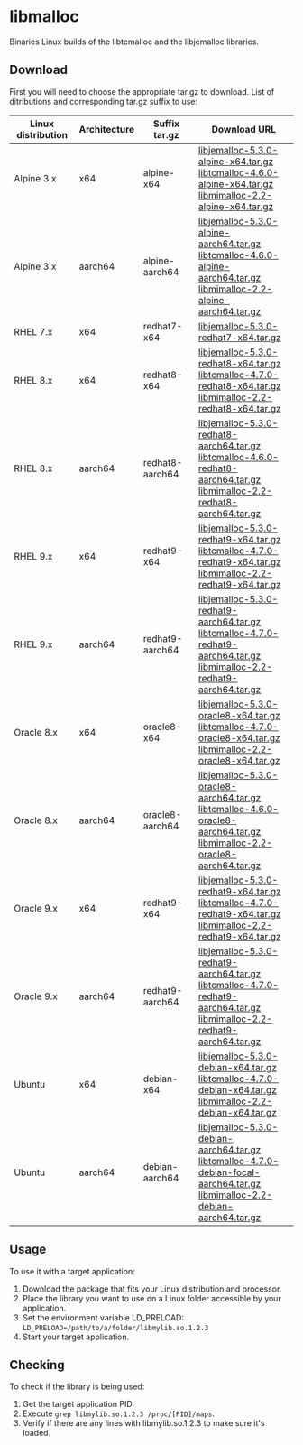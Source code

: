 # libmalloc

Binaries Linux builds of the libtcmalloc and the libjemalloc libraries.

## Download

First you will need to choose the appropriate tar.gz to download. List of ditributions and corresponding tar.gz suffix to use:

| Linux distribution | Architecture | Suffix tar.gz | Download URL |
|---|---|---|---|
| Alpine 3.x | x64 | alpine-x64 | [libjemalloc-5.3.0-alpine-x64.tar.gz](https://github.com/nmaguiar/libmalloc/releases/download/0.2.0/libjemalloc-5.3.0-alpine-x64.tar.gz)<br /> [libtcmalloc-4.6.0-alpine-x64.tar.gz](https://github.com/nmaguiar/libmalloc/releases/download/0.2.0/libtcmalloc-4.6.0-alpine-x64.tar.gz)<br /> [libmimalloc-2.2-alpine-x64.tar.gz](https://github.com/nmaguiar/libmalloc/releases/download/0.2.0/libmimalloc-2.2-alpine-x64.tar.gz) |
| Alpine 3.x | aarch64 | alpine-aarch64 | [libjemalloc-5.3.0-alpine-aarch64.tar.gz](https://github.com/nmaguiar/libmalloc/releases/download/0.2.0/libjemalloc-5.3.0-alpine-aarch64.tar.gz)<br />[libtcmalloc-4.6.0-alpine-aarch64.tar.gz](https://github.com/nmaguiar/libmalloc/releases/download/0.2.0/libtcmalloc-4.6.0-alpine-aarch64.tar.gz)<br /> [libmimalloc-2.2-alpine-aarch64.tar.gz](https://github.com/nmaguiar/libmalloc/releases/download/0.2.0/libmimalloc-2.2-alpine-aarch64.tar.gz) |
| RHEL 7.x | x64 | redhat7-x64 | [libjemalloc-5.3.0-redhat7-x64.tar.gz](https://github.com/nmaguiar/libmalloc/releases/download/0.2.0/libjemalloc-5.3.0-redhat7-x64.tar.gz) |
| RHEL 8.x | x64 | redhat8-x64 | [libjemalloc-5.3.0-redhat8-x64.tar.gz](https://github.com/nmaguiar/libmalloc/releases/download/0.2.0/libjemalloc-5.3.0-redhat8-x64.tar.gz)<br /> [libtcmalloc-4.7.0-redhat8-x64.tar.gz](https://github.com/nmaguiar/libmalloc/releases/download/0.2.0/libtcmalloc-4.7.0-redhat8-x64.tar.gz)<br /> [libmimalloc-2.2-redhat8-x64.tar.gz](https://github.com/nmaguiar/libmalloc/releases/download/0.2.0/libmimalloc-2.2-redhat8-x64.tar.gz) |
| RHEL 8.x | aarch64 | redhat8-aarch64 | [libjemalloc-5.3.0-redhat8-aarch64.tar.gz](https://github.com/nmaguiar/libmalloc/releases/download/0.2.0/libjemalloc-5.3.0-redhat8-aarch64.tar.gz)<br /> [libtcmalloc-4.6.0-redhat8-aarch64.tar.gz](https://github.com/nmaguiar/libmalloc/releases/download/0.2.0/libtcmalloc-4.6.0-redhat8-aarch64.tar.gz)<br /> [libmimalloc-2.2-redhat8-aarch64.tar.gz](https://github.com/nmaguiar/libmalloc/releases/download/0.2.0/libmimalloc-2.2-redhat8-aarch64.tar.gz) |
| RHEL 9.x | x64 | redhat9-x64 | [libjemalloc-5.3.0-redhat9-x64.tar.gz](https://github.com/nmaguiar/libmalloc/releases/download/0.2.0/libjemalloc-5.3.0-redhat9-x64.tar.gz)<br /> [libtcmalloc-4.7.0-redhat9-x64.tar.gz](https://github.com/nmaguiar/libmalloc/releases/download/0.2.0/libtcmalloc-4.7.0-redhat9-x64.tar.gz)<br /> [libmimalloc-2.2-redhat9-x64.tar.gz](https://github.com/nmaguiar/libmalloc/releases/download/0.2.0/libmimalloc-2.2-redhat9-x64.tar.gz) |
| RHEL 9.x | aarch64 | redhat9-aarch64 | [libjemalloc-5.3.0-redhat9-aarch64.tar.gz](https://github.com/nmaguiar/libmalloc/releases/download/0.2.0/libjemalloc-5.3.0-redhat9-aarch64.tar.gz)<br /> [libtcmalloc-4.7.0-redhat9-aarch64.tar.gz](https://github.com/nmaguiar/libmalloc/releases/download/0.2.0/libtcmalloc-4.7.0-redhat9-aarch64.tar.gz)<br /> [libmimalloc-2.2-redhat9-aarch64.tar.gz](https://github.com/nmaguiar/libmalloc/releases/download/0.2.0/libmimalloc-2.2-redhat9-aarch64.tar.gz) |
| Oracle 8.x | x64 | oracle8-x64 | [libjemalloc-5.3.0-oracle8-x64.tar.gz](https://github.com/nmaguiar/libmalloc/releases/download/0.2.0/libjemalloc-5.3.0-oracle8-x64.tar.gz)<br /> [libtcmalloc-4.7.0-oracle8-x64.tar.gz](https://github.com/nmaguiar/libmalloc/releases/download/0.2.0/libtcmalloc-4.7.0-oracle8-x64.tar.gz)<br /> [libmimalloc-2.2-oracle8-x64.tar.gz](https://github.com/nmaguiar/libmalloc/releases/download/0.2.0/libmimalloc-2.2-oracle8-x64.tar.gz) |
| Oracle 8.x | aarch64 | oracle8-aarch64 | [libjemalloc-5.3.0-oracle8-aarch64.tar.gz](https://github.com/nmaguiar/libmalloc/releases/download/0.2.0/libjemalloc-5.3.0-oracle8-aarch64.tar.gz)<br /> [libtcmalloc-4.6.0-oracle8-aarch64.tar.gz](https://github.com/nmaguiar/libmalloc/releases/download/0.2.0/libtcmalloc-4.6.0-oracle8-aarch64.tar.gz)<br /> [libmimalloc-2.2-oracle8-aarch64.tar.gz](https://github.com/nmaguiar/libmalloc/releases/download/0.2.0/libmimalloc-2.2-oracle8-aarch64.tar.gz) |
| Oracle 9.x | x64 | redhat9-x64 | [libjemalloc-5.3.0-redhat9-x64.tar.gz](https://github.com/nmaguiar/libmalloc/releases/download/0.2.0/libjemalloc-5.3.0-redhat9-x64.tar.gz)<br /> [libtcmalloc-4.7.0-redhat9-x64.tar.gz](https://github.com/nmaguiar/libmalloc/releases/download/0.2.0/libtcmalloc-4.7.0-redhat9-x64.tar.gz)<br /> [libmimalloc-2.2-redhat9-x64.tar.gz](https://github.com/nmaguiar/libmalloc/releases/download/0.2.0/libmimalloc-2.2-redhat9-x64.tar.gz) |
| Oracle 9.x | aarch64 | redhat9-aarch64 | [libjemalloc-5.3.0-redhat9-aarch64.tar.gz](https://github.com/nmaguiar/libmalloc/releases/download/0.2.0/libjemalloc-5.3.0-redhat9-aarch64.tar.gz)<br /> [libtcmalloc-4.7.0-redhat9-aarch64.tar.gz](https://github.com/nmaguiar/libmalloc/releases/download/0.2.0/libtcmalloc-4.7.0-redhat9-aarch64.tar.gz)<br /> [libmimalloc-2.2-redhat9-aarch64.tar.gz](https://github.com/nmaguiar/libmalloc/releases/download/0.2.0/libmimalloc-2.2-redhat9-aarch64.tar.gz) |
| Ubuntu | x64 | debian-x64 | [libjemalloc-5.3.0-debian-x64.tar.gz](https://github.com/nmaguiar/libmalloc/releases/download/0.2.0/libjemalloc-5.3.0-debian-x64.tar.gz)<br /> [libtcmalloc-4.7.0-debian-x64.tar.gz](https://github.com/nmaguiar/libmalloc/releases/download/0.2.0/libtcmalloc-4.7.0-debian-x64.tar.gz)<br /> [libmimalloc-2.2-debian-x64.tar.gz](https://github.com/nmaguiar/libmalloc/releases/download/0.2.0/libmimalloc-2.2-debian-x64.tar.gz) |
| Ubuntu | aarch64 | debian-aarch64 | [libjemalloc-5.3.0-debian-aarch64.tar.gz](https://github.com/nmaguiar/libmalloc/releases/download/0.2.0/libjemalloc-5.3.0-debian-focal-aarch64.tar.gz)<br /> [libtcmalloc-4.7.0-debian-focal-aarch64.tar.gz](https://github.com/nmaguiar/libmalloc/releases/download/0.2.0/libtcmalloc-4.7.0-debian-focal-aarch64.tar.gz)<br /> [libmimalloc-2.2-debian-aarch64.tar.gz](https://github.com/nmaguiar/libmalloc/releases/download/0.2.0/libmimalloc-2.2-debian-aarch64.tar.gz)|

## Usage

To use it with a target application:

1. Download the package that fits your Linux distribution and processor.
2. Place the library you want to use on a Linux folder accessible by your application.
3. Set the environment variable LD_PRELOAD: ```LD_PRELOAD=/path/to/a/folder/libmylib.so.1.2.3```
4. Start your target application.

## Checking

To check if the library is being used:

1. Get the target application PID.
2. Execute ```grep libmylib.so.1.2.3 /proc/[PID]/maps```.
3. Verify if there are any lines with libmylib.so.1.2.3 to make sure it's loaded.
